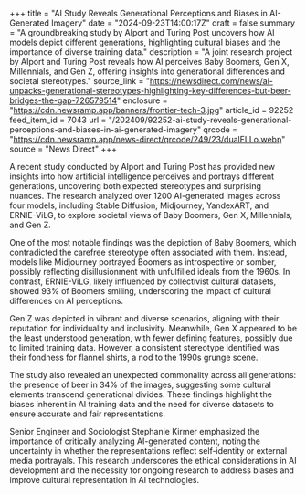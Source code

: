 +++
title = "AI Study Reveals Generational Perceptions and Biases in AI-Generated Imagery"
date = "2024-09-23T14:00:17Z"
draft = false
summary = "A groundbreaking study by AIport and Turing Post uncovers how AI models depict different generations, highlighting cultural biases and the importance of diverse training data."
description = "A joint research project by AIport and Turing Post reveals how AI perceives Baby Boomers, Gen X, Millennials, and Gen Z, offering insights into generational differences and societal stereotypes."
source_link = "https://newsdirect.com/news/ai-unpacks-generational-stereotypes-highlighting-key-differences-but-beer-bridges-the-gap-726579514"
enclosure = "https://cdn.newsramp.app/banners/frontier-tech-3.jpg"
article_id = 92252
feed_item_id = 7043
url = "/202409/92252-ai-study-reveals-generational-perceptions-and-biases-in-ai-generated-imagery"
qrcode = "https://cdn.newsramp.app/news-direct/qrcode/249/23/dualFLLo.webp"
source = "News Direct"
+++

<p>A recent study conducted by AIport and Turing Post has provided new insights into how artificial intelligence perceives and portrays different generations, uncovering both expected stereotypes and surprising nuances. The research analyzed over 1200 AI-generated images across four models, including Stable Diffusion, Midjourney, YandexART, and ERNIE-ViLG, to explore societal views of Baby Boomers, Gen X, Millennials, and Gen Z.</p><p>One of the most notable findings was the depiction of Baby Boomers, which contradicted the carefree stereotype often associated with them. Instead, models like Midjourney portrayed Boomers as introspective or somber, possibly reflecting disillusionment with unfulfilled ideals from the 1960s. In contrast, ERNIE-ViLG, likely influenced by collectivist cultural datasets, showed 93% of Boomers smiling, underscoring the impact of cultural differences on AI perceptions.</p><p>Gen Z was depicted in vibrant and diverse scenarios, aligning with their reputation for individuality and inclusivity. Meanwhile, Gen X appeared to be the least understood generation, with fewer defining features, possibly due to limited training data. However, a consistent stereotype identified was their fondness for flannel shirts, a nod to the 1990s grunge scene.</p><p>The study also revealed an unexpected commonality across all generations: the presence of beer in 34% of the images, suggesting some cultural elements transcend generational divides. These findings highlight the biases inherent in AI training data and the need for diverse datasets to ensure accurate and fair representations.</p><p>Senior Engineer and Sociologist Stephanie Kirmer emphasized the importance of critically analyzing AI-generated content, noting the uncertainty in whether the representations reflect self-identity or external media portrayals. This research underscores the ethical considerations in AI development and the necessity for ongoing research to address biases and improve cultural representation in AI technologies.</p>